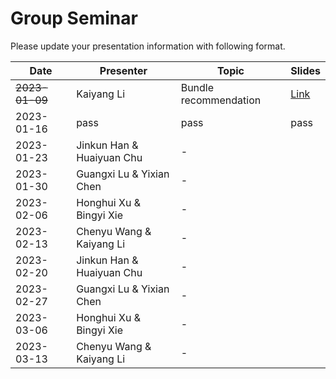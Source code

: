 # Group Seminar
Please update your presentation information with following format.

| Date  | Presenter | Topic | Slides |
| ------------- | ------------- | ------------- | ------------- |
| ~~2023-01-09~~  | Kaiyang Li  | Bundle recommendation | [Link](https://github.com/KK429312/Presentation_Schedule/raw/main/slides/Kaiyang%20Li/bundleRec20221205.pptx) |
| 2023-01-16  | pass  | pass | pass |
| 2023-01-23  | Jinkun Han & Huaiyuan Chu | - | |
| 2023-01-30  | Guangxi Lu & Yixian Chen  | - | |
| 2023-02-06  | Honghui Xu & Bingyi Xie | - | |
| 2023-02-13  | Chenyu Wang & Kaiyang Li | - | |
| 2023-02-20  | Jinkun Han & Huaiyuan Chu | - | |
| 2023-02-27  | Guangxi Lu & Yixian Chen  | - | |
| 2023-03-06  | Honghui Xu & Bingyi Xie | - | |
| 2023-03-13  | Chenyu Wang & Kaiyang Li | - | |

